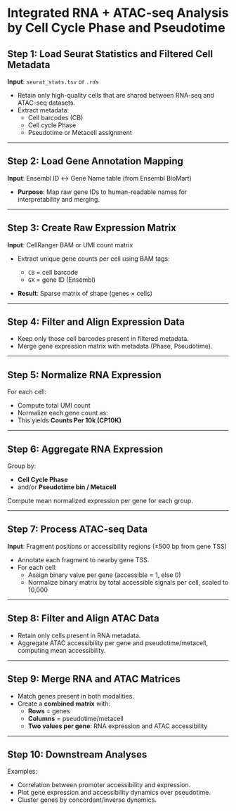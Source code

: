 # Integrated RNA + ATAC-seq Analysis by Cell Cycle Phase and Pseudotime

## Step 1: Load Seurat Statistics and Filtered Cell Metadata

**Input**: `seurat_stats.tsv` or `.rds`

- Retain only high-quality cells that are shared between RNA-seq and ATAC-seq datasets.
- Extract metadata:
  - Cell barcodes (CB)
  - Cell cycle Phase
  - Pseudotime or Metacell assignment

---

## Step 2: Load Gene Annotation Mapping

**Input**: Ensembl ID ↔ Gene Name table (from Ensembl BioMart)

- **Purpose**: Map raw gene IDs to human-readable names for interpretability and merging.

---

## Step 3: Create Raw Expression Matrix

**Input**: CellRanger BAM or UMI count matrix

- Extract unique gene counts per cell using BAM tags:
  - `CB` = cell barcode
  - `GX` = gene ID (Ensembl)

- **Result**: Sparse matrix of shape (genes × cells)

---

## Step 4: Filter and Align Expression Data

- Keep only those cell barcodes present in filtered metadata.
- Merge gene expression matrix with metadata (Phase, Pseudotime).

---

## Step 5: Normalize RNA Expression

For each cell:
- Compute total UMI count
- Normalize each gene count as:
- This yields **Counts Per 10k (CP10K)**

---

## Step 6: Aggregate RNA Expression

Group by:
- **Cell Cycle Phase**
- and/or **Pseudotime bin / Metacell**

Compute mean normalized expression per gene for each group.

---

## Step 7: Process ATAC-seq Data

**Input**: Fragment positions or accessibility regions (±500 bp from gene TSS)

- Annotate each fragment to nearby gene TSS.
- For each cell:
  - Assign binary value per gene (accessible = 1, else 0)
  - Normalize binary matrix by total accessible signals per cell, scaled to 10,000

---

## Step 8: Filter and Align ATAC Data

- Retain only cells present in RNA metadata.
- Aggregate ATAC accessibility per gene and pseudotime/metacell, computing mean accessibility.

---

## Step 9: Merge RNA and ATAC Matrices

- Match genes present in both modalities.
- Create a **combined matrix** with:
  - **Rows** = genes
  - **Columns** = pseudotime/metacell
  - **Two values per gene**: RNA expression and ATAC accessibility

---

## Step 10: Downstream Analyses

Examples:
- Correlation between promoter accessibility and expression.
- Plot gene expression and accessibility dynamics over pseudotime.
- Cluster genes by concordant/inverse dynamics.

